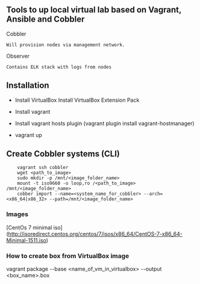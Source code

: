 ## Tools to up local virtual lab based on Vagrant, Ansible and Cobbler
Cobbler 

    Will provision nodes via management network.
Observer 
    
    Contains ELK stack with logs from nodes

## Installation
* Install VirtualBox
    Install VirtualBox Extension Pack
    
* Install vagrant 
* Install vagrant hosts plugin (vagrant plugin install vagrant-hostmanager)
* vagrant up
    
## Create Cobbler systems (CLI)
        vagrant ssh cobbler
        wget <path_to_image>
        sudo mkdir -p /mnt/<image_folder_name>
        mount -t iso9660 -o loop,ro /<path_to_image> /mnt/<image_folder_name>
        cobber import --name=<system_name_for_cobbler> --arch=<x86_64|x86_32> --path=/mnt/<image_folder_name>
    
### Images
[CentOs 7 minimal iso] (http://isoredirect.centos.org/centos/7/isos/x86_64/CentOS-7-x86_64-Minimal-1511.iso)



### How to create box from VirtualBox image
vagrant package --base <name_of_vm_in_virtualbox> --output <box_name>.box
